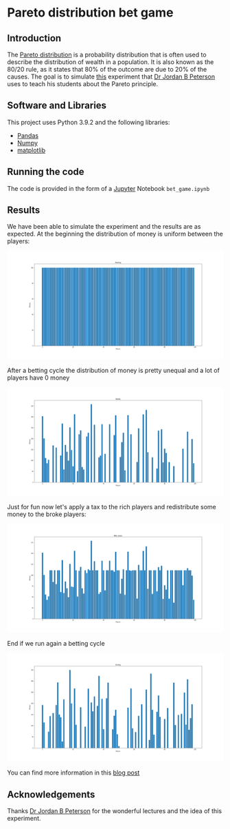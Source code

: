 # Pareto distribution bet game

## Introduction

The [Pareto distribution](https://en.wikipedia.org/wiki/Pareto_distribution) is a probability distribution that is often used to describe the distribution of wealth in a population. It is also known as the 80/20 rule, as it states that 80% of the outcome are due to 20% of the causes. The goal is to simulate [this](https://www.youtube.com/watch?v=TcEWRykSgwE) experiment that [Dr Jordan B Peterson](https://www.jordanbpeterson.com/) uses to teach his students about the Pareto principle.

## Software and Libraries

This project uses Python 3.9.2 and the following libraries:
* [Pandas](https://pandas.pydata.org/)
* [Numpy](https://numpy.org/)
* [matplotlib](https://pypi.org/project/matplotlib/)

## Running the code

The code is provided in the form of a [Jupyter](https://jupyter.org/) Notebook `bet_game.ipynb`

## Results

We have been able to simulate the experiment and the results are as expected. At the beginning the distribution of money is uniform between the players:

![Starting](players_status_checkpoints/starting.png)

After a betting cycle the distribution of money is pretty unequal and a lot of players have 0 money

![Middle](players_status_checkpoints/middle.png)

Just for fun now let's apply a tax to the rich players and redistribute some money to the broke players:

![After taxes](players_status_checkpoints/after_taxes.png)

End if we run again a betting cycle

![Ending](players_status_checkpoints/ending.png)

You can find more information in this [blog post](https://simone-rigoni01.medium.com/)

## Acknowledgements

Thanks [Dr Jordan B Peterson](https://www.jordanbpeterson.com/) for the wonderful lectures and the idea of this experiment.
